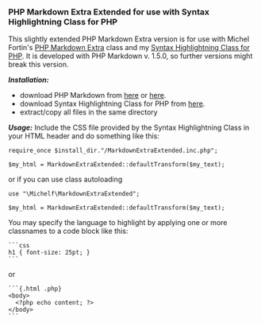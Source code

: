 ### PHP Markdown Extra Extended for use with Syntax Highlightning Class for PHP

This slightly extended PHP Markdown Extra version is for use with Michel Fortin's [PHP Markdown Extra](https://michelf.ca/projects/php-markdown/ "PHP Markdown Extra") class and my [Syntax Highlightning Class for PHP](http://limi.eu/projects/php/php_syntax_highlightning.html "Syntax Highlightning Class for PHP"). It is developed with PHP Markdown v. 1.5.0, so further versions might break this version.


**_Installation:_**
* download PHP Markdown from [here](https://michelf.ca/projects/php-markdown/ "PHP Markdown Extra Homepage") or [here](https://github.com/michelf/php-markdown "PHP Markdown Extra on GitHub").
* download Syntax Highlightning Class for PHP from [here](https://github.com/listef/php_syntaxhighlightning "Syntax Highlightning Class for PHP on GitHub").
* extract/copy all files in the same directory

**_Usage:_**
Include the CSS file provided by the Syntax Highlightning Class in your HTML header and do something like this:
```
require_once $install_dir."/MarkdownExtraExtended.inc.php";

$my_html = MarkdownExtraExtended::defaultTransform($my_text);
```
or if you can use class autoloading
```
use "\Michelf\MarkdownExtraExtended";

$my_html = MarkdownExtraExtended::defaultTransform($my_text);
```
You may specify the language to highlight by applying one or more classnames to a code block like this:
~~~
```css
h1 { font-size: 25pt; }
```
~~~
or
~~~
```{.html .php}
<body>
  <?php echo content; ?>
</body>
```
~~~


